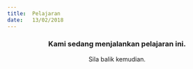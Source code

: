 ```yaml
---
title:  Pelajaran
date:   13/02/2018
---
```


### <center>Kami sedang menjalankan pelajaran ini.</center>
<center>Sila balik kemudian.</center>